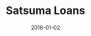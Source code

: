 ---
layout: site
title: "Satsuma Loans"
date: 2018-01-02
categories: [community]
version: 2.4.6
major: 2
minor: 4
patch: 6
slug: satsuma-loans
link: https://www.satsumaloans.co.uk/
permalink: /sites/:slug
---